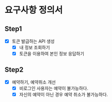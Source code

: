 # 요구사항 정의서

## Step1
- [x] 토큰 발급하는 API 생성
  - [x] 내 정보 조회하기
  - [x] 토큰을 이용하여 본인 정보 응답하기

## Step2
- [x] 예약하기, 예약취소 개선
  - [x] 비로그인 사용자는 예약이 불가능하다.
  - [x] 자신의 예약이 아닌 경우 예약 취소가 불가능하다.